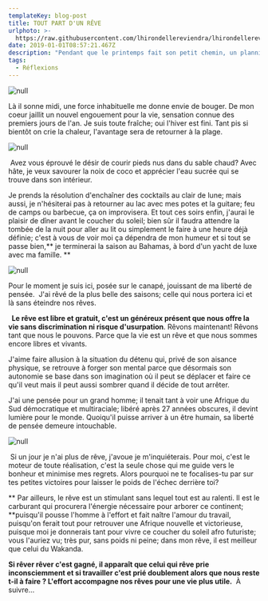 ```yaml
---
templateKey: blog-post
title: TOUT PART D'UN RÊVE
urlphoto: >-
  https://raw.githubusercontent.com/lhirondellereviendra/lhirondellereviendra/test/static/img/50404241_220700202203563_7183997032137228288_n.jpg
date: 2019-01-01T08:57:21.467Z
description: "Pendant que le printemps fait son petit chemin, un planning montagneux se dresse sur le mien. Paniquer ou garder la pêche, il faudra choisir au plus vite.\PDepuis quelques jours le temps s'est rajeuni, moins frais le vent qui souffle, le soleil luit avec plus de précisions et les journées se rallongent pour le bonheur de tous. Un nouvel atmosphère comme pour nous dire qu'on a assez dormi."
tags:
  - Réflexions
---
```

![null](/img/50404241_220700202203563_7183997032137228288_n.jpg)

 Là il sonne midi, une force inhabituelle me donne envie de bouger. De mon coeur jaillit un nouvel engouement pour la vie, sensation connue des premiers jours de l'an. Je suis toute fraîche; oui l'hiver est fini. Tant pis si bientôt on crie la chaleur, l'avantage sera de retourner à la plage.

![null](/img/50323480_491823004557911_2942706283192516608_n.png)

 Avez vous éprouvé le désir de courir pieds nus dans du sable chaud? Avec hâte, je veux savourer la noix de coco et apprécier l'eau sucrée qui se trouve dans son intérieur. 

Je prends la résolution d'enchaîner des cocktails au clair de lune; mais aussi, je n'hésiterai pas à retourner au lac avec mes potes et la guitare; feu de camps ou barbecue, ça on improvisera. Et tout ces soirs enfin, j'aurai le plaisir de dîner avant le coucher du soleil; bien sûr il faudra attendre la tombée de la nuit pour aller au lit ou simplement le faire à une heure déjà définie; c'est à vous de voir moi ça dépendra de mon humeur et si tout se passe bien,** je terminerai la saison au Bahamas, à bord d'un yacht de luxe avec ma famille. **

![null](/img/50072399_496516507538937_3069860044121047040_n.jpg)

Pour le moment je suis ici, posée sur le canapé, jouissant de ma liberté de pensée.  J'ai rêvé de la plus belle des saisons; celle qui nous portera ici et là sans éteindre nos rêves.

**  Le rêve est libre et gratuit, c'est un généreux présent que nous offre la vie sans discrimination ni risque d'usurpation**. Rêvons maintenant! Rêvons tant que nous le pouvons. Parce que la vie est un rêve et que nous sommes encore libres et vivants.

 J'aime faire allusion à la situation du détenu qui, privé de son aisance physique, se retrouve à forger son mental parce que désormais son autonomie se base dans son imagination où il peut se déplacer et faire ce qu'il veut mais il peut aussi sombrer quand il décide de tout arrêter. 

J'ai une pensée pour un grand homme; il tenait tant à voir une Afrique du Sud démocratique et multiraciale; libéré après 27 années obscures, il devint lumière pour le monde. Quoiqu'il puisse arriver à un être humain, sa liberté de pensée demeure intouchable. 

![null](/img/50248134_2257862741204398_7263835453353099264_n.jpg)

 Si un jour je n'ai plus de rêve, j'avoue je m'inquiéterais. Pour moi, c'est le moteur de toute réalisation, c'est la seule chose qui me guide vers le bonheur et minimise mes regrets. Alors pourquoi ne te focalises-tu par sur tes petites victoires pour laisser le poids de l'échec derrière toi?

** Par ailleurs, le rêve est un stimulant sans lequel tout est au ralenti. Il est le carburant qui procurera l'énergie nécessaire pour arborer ce continent; **puisqu'il pousse l'homme à l'effort et fait naître l'amour du travail, puisqu'on ferait tout pour retrouver une Afrique nouvelle et victorieuse, puisque moi je donnerais tant pour vivre ce coucher du soleil afro futuriste; vous l'auriez vu; très pur, sans poids ni peine; dans mon rêve, il est meilleur que celui du Wakanda. 

**Si rêver rêver c'est gagné, il apparaît que celui qui rêve prie inconsciemment et si travailler c'est prié doublement alors que nous reste t-il à faire ? L'effort accompagne nos rêves pour une vie plus utile.**  À suivre...
